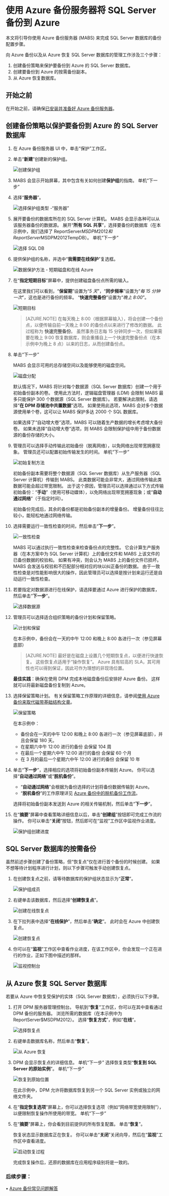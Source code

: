 <properties
    pageTitle="使用 Azure 备份服务器为 SQL Server 工作负荷配置 Azure 备份 | Azure"
    description="使用 Azure 备份服务器备份 SQL Server 数据库简介"
    services="backup"
    documentationcenter=""
    author="pvrk"
    manager="Shivamg"
    editor="" />
<tags
    ms.assetid="c8b1f7ec-26b1-4ef0-a3f2-91aec959daea"
    ms.service="backup"
    ms.workload="storage-backup-recovery"
    ms.tgt_pltfrm="na"
    ms.devlang="na"
    ms.topic="article"
    ms.date="03/24/2017"
    ms.author="pullabhk"
    wacn.date="05/15/2017"
    ms.translationtype="Human Translation"
    ms.sourcegitcommit="3ff18e6f95d8bbc27348658bc5fce50c3320cf0a"
    ms.openlocfilehash="bc56e629b0e90d9703168aa05fc040d0b364f927"
    ms.contentlocale="zh-cn"
    ms.lasthandoff="05/15/2017" />

# <a name="back-up-sql-server-to-azure-with-azure-backup-server"></a>使用 Azure 备份服务器将 SQL Server 备份到 Azure
本文将引导你使用 Azure 备份服务器 (MABS) 来完成 SQL Server 数据库的备份配置步骤。

向 Azure 备份以及从 Azure 恢复 SQL Server 数据库的管理工作涉及三个步骤：

1. 创建备份策略来保护要备份到 Azure 的 SQL Server 数据库。
2. 创建要备份到 Azure 的按需备份副本。
3. 从 Azure 恢复数据库。

## <a name="before-you-start"></a>开始之前
在开始之前，请确保[已安装并准备好 Azure 备份服务器](/documentation/articles/backup-azure-microsoft-azure-backup-classic/)。

## <a name="create-a-backup-policy-to-protect-sql-server-databases-to-azure"></a>创建备份策略以保护要备份到 Azure 的 SQL Server 数据库
1. 在 Azure 备份服务器 UI 中，单击“保护”工作区。
2. 单击“**新建**”创建新的保护组。

    ![创建保护组](./media/backup-azure-backup-sql/protection-group.png)
3. MABS 会显示开始屏幕，其中包含有关如何创建**保护组**的指南。 单机“下一步”
4. 选择“**服务器**”。

    ![选择保护组类型 -“服务器”](./media/backup-azure-backup-sql/pg-servers.png)
5. 展开要备份的数据库所在的 SQL Server 计算机。 MABS 会显示各种可以从该服务器备份的数据源。 展开“**所有 SQL 共享**”，选择要备份的数据库（在本示例中，我们选择了 ReportServer$MSDPM2012 和 ReportServer$MSDPM2012TempDB）。 单机“下一步”

    ![选择 SQL DB](./media/backup-azure-backup-sql/pg-databases.png)
6. 提供保护组的名称，并选中“**我需要在线保护**”复选框。

    ![数据保护方法 - 短期磁盘和在线 Azure](./media/backup-azure-backup-sql/pg-name.png)
7. 在“**指定短期目标**”屏幕中，提供创建磁盘备份点所需的输入。

    在这里我们可以看到，“**保留期**”设置为“*5 天*”，“**同步频率**”设置为“*每 15 分钟一次*”，这也是进行备份的频率。 “**快速完整备份**”设置为“*晚上 8:00*”。

    ![短期目标](./media/backup-azure-backup-sql/pg-shortterm.png)

    > [AZURE.NOTE]
    > 在每天晚上 8:00（根据屏幕输入），将会创建一个备份点，以便传输自前一天晚上 8:00 的备份点以来进行了修改的数据。 此过程称为 **快速完整备份**。 虽然事务日志每 15 分钟同步一次，但如果需要在晚上 9:00 恢复数据库，则会重播自上一个快速完整备份点（在本示例中为晚上 8 点）以来的日志，从而创建备份点。
    >
    >

8. 单击“下一步” 

    MABS 会显示可用的总存储空间以及能够使用的磁盘空间。

    ![磁盘分配](./media/backup-azure-backup-sql/pg-storage.png)

    默认情况下，MABS 将针对每个数据源（SQL Server 数据库）创建一个用于初始备份副本的卷。 使用此方法时，逻辑磁盘管理器 (LDM) 会限制 MABS 最多只能保护 300 个数据源（SQL Server 数据库）。 若要解决此限制，请选择“**在 DPM 存储池中共置数据**”选项。 如果使用此选项，MABS 会对多个数据源使用单个卷，这可以让 MABS 保护多达 2000 个 SQL 数据库。

    如果选择了“自动增大卷”选项，MABS 可以随着生产数据的增长考虑增大备份卷。 如果未选择“自动增大卷”选项，则 MABS 会限制保护组中用于备份数据源的备份存储的大小。
9. 管理员可以选择手动传输此初始备份（脱离网络），以免网络出现带宽拥塞现象。 管理员还可以配置初始传输发生的时间。 单机“下一步”

    ![初始复制方法](./media/backup-azure-backup-sql/pg-manual.png)

    初始备份副本需要将整个数据源（SQL Server 数据库）从生产服务器（SQL Server 计算机）传输到 MABS。 此类数据可能会非常大，通过网络传输此类数据可能会超过带宽限制。 出于这个原因，管理员可以选择通过以下方式传输初始备份：“**手动**”（使用可移动媒体），以免网络出现带宽拥塞现象；或“**自动通过网络**”（于指定时间）。

    初始备份完成后，其余的备份都是初始备份副本的增量备份。 增量备份往往比较小，能轻松地通过网络传输。
10. 选择需要运行一致性检查的时间，然后单击“**下一步**”。

    ![一致性检查](./media/backup-azure-backup-sql/pg-consistent.png)

    MABS 可以通过执行一致性检查来检查备份点的完整性。 它会计算生产服务器（在本方案中为 SQL Server 计算机）上的备份文件和 MABS 上该文件的已备份数据的校验和。 如果有冲突，则会认为 MABS 上的备份文件已损坏。 MABS 会发送与校验和不匹配部分相对应的块以纠正备份的数据。 由于一致性检查是对性能影响很大的操作，因此管理员可以选择是按计划来运行还是自动运行一致性检查。
11. 若要指定对数据源进行在线保护，请选择要通过 Azure 进行保护的数据库，然后单击“**下一步**”。

    ![选择数据源](./media/backup-azure-backup-sql/pg-sqldatabases.png)
12. 管理员可以选择适合组织策略的备份计划和保留策略。

    ![计划和保留](./media/backup-azure-backup-sql/pg-schedule.png)

    在本示例中，备份会在一天的中午 12:00 和晚上 8:00 各进行一次（参见屏幕底部）

    > [AZURE.NOTE]
    > 最好是在磁盘上设置几个短期恢复点，以便进行快速恢复。 这些恢复点适用于“操作恢复”。 Azure 具有较高的 SLA，其可用性也可以得到保证，因此可作为理想的非现场位置。
    >
    >

    **最佳实践**：确保在使用 DPM 完成本地磁盘备份后安排好 Azure 备份。 这样就可以将最新磁盘备份复制到 Azure。

13. 选择保留策略计划。 有关保留策略工作原理的详细信息，请参阅[使用 Azure 备份来取代磁带基础结构文章](/documentation/articles/backup-azure-backup-cloud-as-tape/)。

    ![保留策略](./media/backup-azure-backup-sql/pg-retentionschedule.png)

    在本示例中：

    - 备份会在一天的中午 12:00 和晚上 8:00 各进行一次（参见屏幕底部），并且会保留 180 天。
    - 在星期六中午 12:00 进行的备份 会保留 104 周
    - 在最后一个星期六中午 12:00 进行的备份 会保留 60 个月
    - 在 3 月的最后一个星期六中午 12:00 进行的备份 会保留 10 年
14. 单击“**下一步**”，选择相应的选项将初始备份副本传输到 Azure。 你可以选择“**自动通过网络**”或“**脱机备份**”。

    - “**自动通过网络**”会根据为备份选择的计划将备份数据传输到 Azure。
    - “**脱机备份**”的工作原理详见 [Azure 备份中的脱机备份工作流](/documentation/articles/backup-azure-backup-import-export/)。

    选择将初始备份副本发送到 Azure 的相关传输机制，然后单击“**下一步**”。
15. 在“**摘要**”屏幕中查看策略详细信息以后，单击“**创建组**”按钮即可完成工作流的操作。 你可以单击“**关闭**”按钮，然后即可在“监视”工作区中监视作业进度。

    ![保护组创建进度](./media/backup-azure-backup-sql/pg-summary.png)

## <a name="on-demand-backup-of-a-sql-server-database"></a>SQL Server 数据库的按需备份
虽然前述步骤创建了备份策略，但“恢复点”仅在进行首个备份的时候创建。 如果不想等待计划程序进行计划，则以下步骤可触发手动创建恢复点。

1. 在创建恢复点之前，请等待数据库的保护组状态显示为“**正常**”。

    ![保护组成员](./media/backup-azure-backup-sql/sqlbackup-recoverypoint.png)
2. 右键单击该数据库，然后选择“**创建恢复点**”。

    ![创建在线恢复点](./media/backup-azure-backup-sql/sqlbackup-createrp.png)
3. 在下拉列表中选择“**在线保护**”，然后单击“**确定**”。 此时会在 Azure 中创建恢复点。

    ![创建恢复点](./media/backup-azure-backup-sql/sqlbackup-azure.png)
4. 你可以在“**监视**”工作区中查看作业进度，在该工作区中，你会发现一个正在进行的作业，正如下图中描述的那样。

    ![监视控制台](./media/backup-azure-backup-sql/sqlbackup-monitoring.png)

## <a name="recover-a-sql-server-database-from-azure"></a>从 Azure 恢复 SQL Server 数据库
若要从 Azure 中恢复受保护的实体（SQL Server 数据库），必须执行以下步骤。

1. 打开 DPM 服务器管理控制台。 导航到“**恢复**”工作区，你可以在其中查看通过 DPM 备份的服务器。 浏览所需的数据库（在本示例中为 ReportServer$MSDPM2012）。 选择“**恢复方式**”，例如“**在线**”。

    ![选择恢复点](./media/backup-azure-backup-sql/sqlbackup-restorepoint.png)
2. 右键单击数据库名称，然后单击“**恢复**”。

    ![从 Azure 恢复](./media/backup-azure-backup-sql/sqlbackup-recover.png)
3. DPM 会显示恢复点的详细信息。 单机“下一步” 选择恢复类型“**恢复到 SQL Server 的原始实例**”。 单机“下一步”

    ![恢复到原始位置](./media/backup-azure-backup-sql/sqlbackup-recoveroriginal.png)

    在此示例中，DPM 允许将数据库恢复到另一个 SQL Server 实例或独立的网络文件夹。
4. 在“**指定恢复选项**”屏幕上，你可以选择恢复选项（例如“网络带宽使用限制”），以便限制恢复操作所使用的带宽。 单机“下一步”
5. 在“**摘要**”屏幕上，你会看到目前提供的所有恢复配置。 单击“**恢复**”。

    恢复状态显示数据库正在恢复。 你可以单击“**关闭**”关闭向导，然后在“**监视**”工作区中查看进度。

    ![启动恢复过程](./media/backup-azure-backup-sql/sqlbackup-recoverying.png)

    完成恢复操作后，还原的数据库在应用程序级别将是一致的。

### <a name="next-steps"></a>后续步骤：
•    [Azure 备份常见问题解答](/documentation/articles/backup-azure-backup-faq/)

